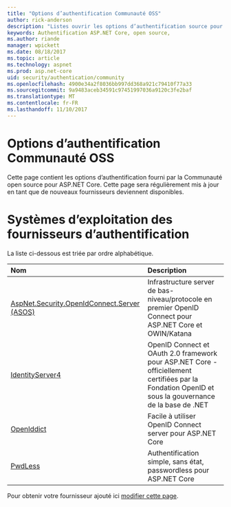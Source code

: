 ```yaml
---
title: "Options d’authentification Communauté OSS"
author: rick-anderson
description: "Listes ouvrir les options d’authentification source pour ASP.NET Core."
keywords: Authentification ASP.NET Core, open source,
ms.author: riande
manager: wpickett
ms.date: 08/18/2017
ms.topic: article
ms.technology: aspnet
ms.prod: asp.net-core
uid: security/authentication/community
ms.openlocfilehash: 4900e34a2f8036bb997dd368a921c79410f77a33
ms.sourcegitcommit: 9a9483aceb34591c97451997036a9120c3fe2baf
ms.translationtype: MT
ms.contentlocale: fr-FR
ms.lasthandoff: 11/10/2017
---
```

# <a name="community-oss-authentication-options"></a>Options d’authentification Communauté OSS

Cette page contient les options d’authentification fourni par la Communauté open source pour ASP.NET Core. Cette page sera régulièrement mis à jour en tant que de nouveaux fournisseurs deviennent disponibles.

# <a name="oss-authentication-providers"></a>Systèmes d’exploitation des fournisseurs d’authentification

La liste ci-dessous est triée par ordre alphabétique.

| Nom | Description |
|:--------------|:------------------|
| [AspNet.Security.OpenIdConnect.Server (ASOS)](https://github.com/aspnet-contrib/AspNet.Security.OpenIdConnect.Server) | Infrastructure server de bas-niveau/protocole en premier OpenID Connect pour ASP.NET Core et OWIN/Katana |
| [IdentityServer4](https://identityserver.io/) | OpenID Connect et OAuth 2.0 framework pour ASP.NET Core - officiellement certifiées par la Fondation OpenID et sous la gouvernance de la base de .NET |
| [OpenIddict](https://github.com/openiddict/openiddict-core) | Facile à utiliser OpenID Connect server pour ASP.NET Core  |
| [PwdLess](https://github.com/pwdless/pwdless) | Authentification simple, sans état, passwordless pour ASP.NET Core  |

Pour obtenir votre fournisseur ajouté ici [modifier cette page](https://github.com/login?return_to=https%3A%2F%2Fgithub.com%2Faspnet%2FDocs%2Fedit%2Fmaster%2Faspnetcore%2Fsecurity%2Fauthentication%2Fcommunity.md).
